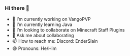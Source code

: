 ### Hi there 👋

- 🔭 I’m currently working on VangoPVP
- 🌱 I’m currently learning Java
- 👯 I’m looking to collaborate on Minecraft Staff Plugins
- 💬 Ask me about collaborating
- 📫 How to reach me: Discord: EnderSlain
- 😄 Pronouns: He/Him

